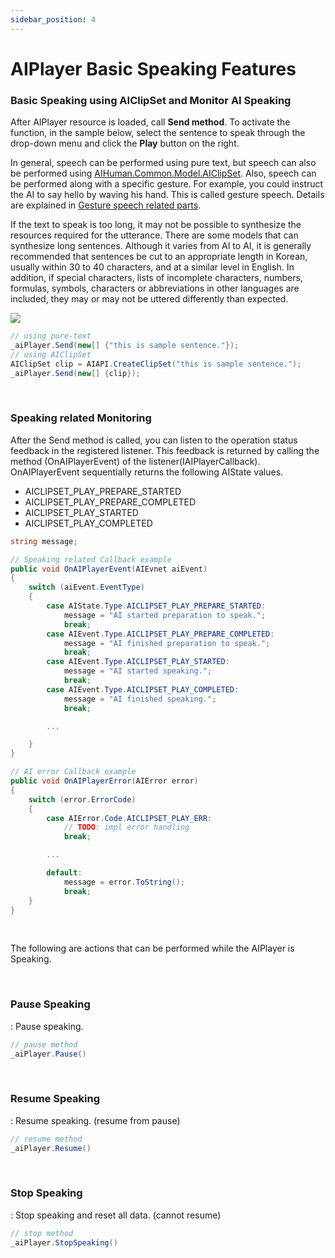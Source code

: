 ```yaml
---
sidebar_position: 4
---
```


# AIPlayer Basic Speaking Features

### Basic Speaking using AIClipSet and Monitor AI Speaking

After AIPlayer resource is loaded, call **Send method**. To activate the function, in the sample below, select the sentence to speak through the drop-down menu and click the **Play** button on the right.

In general, speech can be performed using pure text, but speech can also be performed using [AIHuman.Common.Model.AIClipSet](../apis/aiclipset). Also, speech can be performed along with a specific gesture. For example, you could instruct the AI to say hello by waving his hand. This is called gesture speech. Details are explained in [Gesture speech related parts](../aiplayer/advanced-features#gestures).

If the text to speak is too long, it may not be possible to synthesize the resources required for the utterance. There are some models that can synthesize long sentences. Although it varies from AI to AI, it is generally recommended that sentences be cut to an appropriate length in Korean, usually within 30 to 40 characters, and at a similar level in English. In addition, if special characters, lists of incomplete characters, numbers, formulas, symbols, characters or abbreviations in other languages are included, they may or may not be uttered differently than expected.

<img src="/img/aihuman/windows/speak_1.4.x.png" />

```csharp
// using pure-text
_aiPlayer.Send(new[] {"this is sample sentence."});
// using AIClipSet
AIClipSet clip = AIAPI.CreateClipSet("this is sample sentence.");
_aiPlayer.Send(new[] {clip});
```


<br/>

### Speaking related Monitoring

After the Send method is called, you can listen to the operation status feedback in the registered listener. This feedback is returned by calling the method (OnAIPlayerEvent) of the listener(IAIPlayerCallback). OnAIPlayerEvent sequentially returns the following AIState values.

- AICLIPSET_PLAY_PREPARE_STARTED
- AICLIPSET_PLAY_PREPARE_COMPLETED
- AICLIPSET_PLAY_STARTED
- AICLIPSET_PLAY_COMPLETED

```csharp
string message;

// Speaking related Callback example
public void OnAIPlayerEvent(AIEvnet aiEvent)
{
    switch (aiEvent.EventType)
    {
        case AIState.Type.AICLIPSET_PLAY_PREPARE_STARTED:
            message = "AI started preparation to speak.";
            break;
        case AIEvent.Type.AICLIPSET_PLAY_PREPARE_COMPLETED:
            message = "AI finished preparation to speak.";
            break;
        case AIEvent.Type.AICLIPSET_PLAY_STARTED:
            message = "AI started speaking.";
            break;
        case AIEvent.Type.AICLIPSET_PLAY_COMPLETED:
            message = "AI finished speaking.";
            break;

        ...

    }
}

// AI error Callback example
public void OnAIPlayerError(AIError error)
{
    switch (error.ErrorCode)
    {
        case AIError.Code.AICLIPSET_PLAY_ERR:
            // TODO: impl error handling
            break;

        ...

        default:
            message = error.ToString();
            break;
    }
}
```

<br/>

The following are actions that can be performed while the AIPlayer is Speaking.


<br/>

### Pause Speaking

: Pause speaking.

```csharp
// pause method
_aiPlayer.Pause()
```


<br/>

### Resume Speaking

: Resume speaking. (resume from pause)

```csharp
// resume method
_aiPlayer.Resume()
```


<br/>

### Stop Speaking

: Stop speaking and reset all data. (cannot resume)

```csharp
// stop method
_aiPlayer.StopSpeaking()
```
